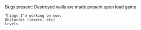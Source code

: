 Bugs present:
Destroyed walls are made present upon load game
```
Things I'm working on now:
Obstacles (levers, etc)
Levels
